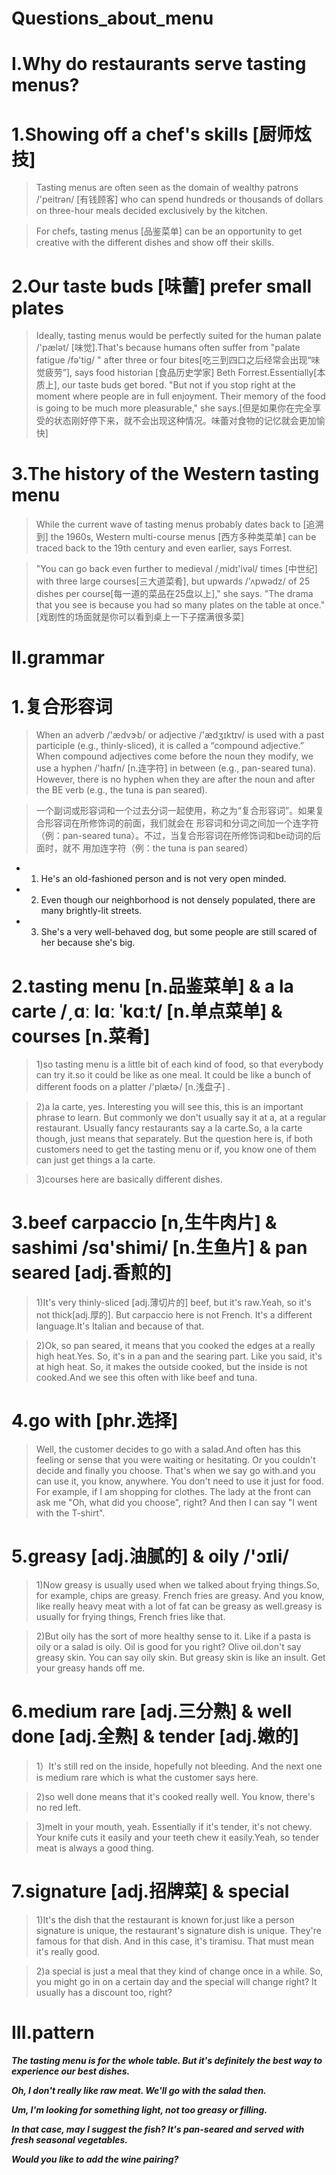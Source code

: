 # Questions_about_menu

# I.Why do restaurants serve tasting menus?

# 1.Showing off a chef's skills [厨师炫技]
> Tasting menus are often seen as the domain of wealthy patrons /'peitrən/ [有钱顾客] who can spend hundreds or thousands of dollars on three-hour meals decided exclusively by the kitchen.

> For chefs, tasting menus [品鉴菜单] can be an opportunity to get creative with the different dishes and show off their skills.

# 2.Our taste buds [味蕾] prefer small plates
> Ideally, tasting menus would be perfectly suited for the human palate /'pælət/ [味觉].That's because humans often suffer from "palate fatigue /fə'tig/ " after three or four bites[吃三到四口之后经常会出现“味觉疲劳”], says food historian [食品历史学家] Beth Forrest.Essentially[本质上], our taste buds get bored. "But not if you stop right at the moment where people are in full enjoyment. Their memory of the food is going to be much more pleasurable," she says.[但是如果你在完全享受的状态刚好停下来，就不会出现这种情况。味蕾对食物的记忆就会更加愉快]

# 3.The history of the Western tasting menu
> While the current wave of tasting menus probably dates back to [追溯到] the 1960s, Western multi-course menus [西方多种类菜单] can be traced back to the 19th century and even earlier, says Forrest.

> "You can go back even further to medieval /ˌmidɪ'ivəl/ times [中世纪] with three large courses[三大道菜肴], but upwards /'ʌpwədz/  of 25 dishes per course[每一道的菜品在25盘以上]," she says. "The drama that you see is because you had so many plates on the table at once."[戏剧性的场面就是你可以看到桌上一下子摆满很多菜]

# II.grammar
# 1.复合形容词
> When an adverb /'ædvɝb/  or adjective /'ædʒɪktɪv/ is used with a past participle (e.g., thinly-sliced), it is called a “compound adjective.” When compound adjectives come before the noun they modify, we use a hyphen /'haɪfn/ [n.连字符] in between (e.g., pan-seared tuna). However, there is no hyphen when they are after the noun and after the BE verb (e.g., the tuna is pan seared). 

> 一个副词或形容词和一个过去分词一起使用，称之为“复合形容词”。如果复合形容词在所修饰词的前面，我们就会在 形容词和分词之间加一个连字符（例：pan-seared tuna）。不过，当复合形容词在所修饰词和be动词的后面时，就不 用加连字符（例：the tuna is pan seared）

- 1. He's an old-fashioned person and is not very open minded.

- 2. Even though our neighborhood is not densely populated, there are many brightly-lit streets.

- 3. She's a very well-behaved dog, but some people are still scared of her because she's big.

# 2.tasting menu [n.品鉴菜单]  &  a la carte /ˏɑː lɑː ˈkɑːt/ [n.单点菜单] & courses [n.菜肴]
> 1)so tasting menu is a little bit of each kind of food, so that everybody can try it.so it could be like as one meal. It could be like a bunch of different foods on a platter /'plætɚ/ [n.浅盘子] .

> 2)a la carte, yes. Interesting you will see this, this is an important phrase to learn. But commonly we don't usually say it at a, at a regular restaurant. Usually fancy restaurants say a la carte.So, a la carte though, just means that separately. But the question here is, if both customers need to get the tasting menu or if, you know one of them can just get things a la carte. 

> 3)courses here are basically different dishes.

# 3.beef carpaccio [n,生牛肉片] & sashimi  /sɑ'shimi/ [n.生鱼片] & pan seared [adj.香煎的]
> 1)It's very thinly-sliced [adj.薄切片的] beef, but it's raw.Yeah, so it's not thick[adj.厚的]. But carpaccio here is not French. It's a different language.It's Italian and because of that.

> 2)Ok, so pan seared, it means that you cooked the edges at a really high heat.Yes. So, it's in a pan and the searing part. Like you said, it's at high heat. So, it makes the outside cooked, but the inside is not cooked.And we see this often with like beef and tuna.

# 4.go with [phr.选择]
> Well, the customer decides to go with a salad.And often has this feeling or sense that you were waiting or hesitating. Or you couldn't decide and finally you choose. That's when we say go with.and you can use it, you know, anywhere. You don't need to use it just for food. For example, if I am shopping for clothes. The lady at the front can ask me "Oh, what did you choose", right? And then I can say "I went with the T-shirt".

# 5.greasy [adj.油腻的] & oily /'ɔɪli/ 
> 1)Now greasy is usually used when we talked about frying things.So, for example, chips are greasy. French fries are greasy. And you know, like really heavy meat with a lot of fat can be greasy as well.greasy is usually for frying things, French fries like that. 

> 2)But oily has the sort of more healthy sense to it. Like if a pasta is oily or a salad is oily. Oil is good for you right? Olive oil.don't say greasy skin. You can say oily skin. But greasy skin is like an insult. Get your greasy hands off me.

# 6.medium rare [adj.三分熟] & well done [adj.全熟] & tender [adj.嫩的]
> 1）It's still red on the inside, hopefully not bleeding. And the next one is medium rare which is what the customer says here.

> 2)so well done means that it's cooked really well. You know, there's no red left.

> 3)melt in your mouth, yeah. Essentially if it's tender, it's not chewy. Your knife cuts it easily and your teeth chew it easily.Yeah, so tender meat is always a good thing.

# 7.signature [adj.招牌菜] & special
> 1)It's the dish that the restaurant is known for.just like a person signature is unique, the restaurant's signature dish is unique. They're famous for that dish. And in this case, it's tiramisu. That must mean it's really good.

> 2)a special is just a meal that they kind of change once in a while. So, you might go in on a certain day and the special will change right? It usually has a discount too, right?

# III.pattern
***The tasting menu is for the whole table. But it's definitely the best way to experience our best dishes.***

***Oh, I don't really like raw meat. We'll go with the salad then.***

***Um, I'm looking for something light, not too greasy or filling.***

***In that case, may I suggest the fish? It's pan-seared and served with fresh seasonal vegetables.***

***Would you like to add the wine pairing?***




